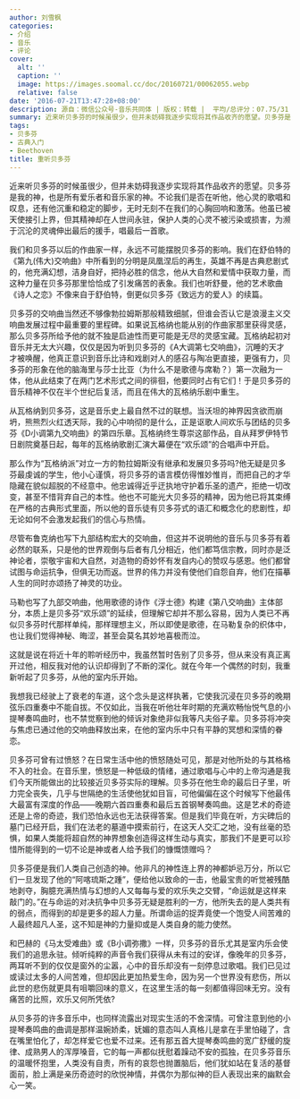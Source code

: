 ```yaml
---
author: 刘雪枫
categories:
- 介绍
- 音乐
- 评论
cover:
  alt: ''
  caption: ''
  image: https://images.soomal.cc/doc/20160721/00062055.webp
  relative: false
date: '2016-07-21T13:47:28+08:00'
description: 源自：微信公众号-音乐共同体 | 版权：转载 |  平均/总评分：07.75/31
summary: 近来听贝多芬的时候虽很少，但并未妨碍我逐步实现将其作品收齐的愿望。贝多芬是我的神，也是所有爱乐者和音乐家的神。不论我们是否在听他，他心灵的歌唱和叹息，还有他沉重和稳定的脚步，无时无刻不在我们的心胸回响和激荡……
tags:
- 贝多芬
- 古典入门
- Beethoven
title: 重听贝多芬
---
```


近来听贝多芬的时候虽很少，但并未妨碍我逐步实现将其作品收齐的愿望。贝多芬是我的神，也是所有爱乐者和音乐家的神。不论我们是否在听他，他心灵的歌唱和叹息，还有他沉重和稳定的脚步，无时无刻不在我们的心胸回响和激荡。他虽已被天使接引上界，但其精神却在人世间永驻，保护人类的心灵不被污染或损害，为濒于沉沦的灵魂伸出最后的援手，唱最后一首歌。

我们和贝多芬以后的作曲家一样，永远不可能摆脱贝多芬的影响。我们在舒伯特的《第九(伟大)交响曲》中所看到的分明是凤凰涅后的再生，英雄不再是古典悲剧式的，他充满幻想，洁身自好，把持必胜的信念，他从大自然和爱情中获取力量，而这种力量在贝多芬那里恰恰成了引发痛苦的表象。我们也听舒曼，他的艺术歌曲《诗人之恋》不像来自于舒伯特，倒更似贝多芬《致远方的爱人》的续篇。

贝多芬的交响曲当然还不够像勃拉姆斯那般精致细腻，但谁会否认它是浪漫主义交响曲发展过程中最重要的里程碑。如果说瓦格纳也能从别的作曲家那里获得灵感，那么贝多芬所给予他的就不独是启迪性而更可能是无尽的灵感宝藏。瓦格纳起初对音乐并无太大兴趣，仅仅是因为听到贝多芬的《A大调第七交响曲》，沉睡的天才才被唤醒，他真正意识到音乐比诗和戏剧对人的感召与陶冶更直接，更强有力，贝多芬的形象在他的脑海里与莎士比亚（为什么不是歌德与席勒？）第一次融为一体，他从此结束了在两门艺术形式之间的徘徊，他要同时占有它们！于是贝多芬的音乐精神不仅在半个世纪后复活，而且在伟大的瓦格纳乐剧中重生。

从瓦格纳到贝多芬，这是音乐史上最自然不过的联想。当沃坦的神界因贪欲而崩坍，熊熊烈火红透天际，我的心中响彻的是什么，正是讴歌人间欢乐与团结的贝多芬《D小调第九交响曲》的第四乐章。瓦格纳终生尊崇这部作品，自从拜罗伊特节日剧院奠基日起，每年的瓦格纳歌剧汇演大幕便在“欢乐颂”的合唱声中开启。

那么作为“瓦格纳派”对立一方的勃拉姆斯没有继承和发展贝多芬吗?他无疑是贝多芬最虔诚的学生，他小心谨慎，将贝多芬的语言模仿得惟妙惟肖，而把自己的才华隐藏在貌似超脱的不经意中。他忠诚得近乎迂执地守护着乐圣的遗产，拒绝一切改变，甚至不惜背弃自己的本性。他也不可能光大贝多芬的精神，因为他已将其束缚在严格的古典形式里面，所以他的音乐徒有贝多芬式的语汇和概念化的悲剧性，却无论如何不会激发起我们的信心与热情。

尽管布鲁克纳也写下九部结构宏大的交响曲，但这并不说明他的音乐与贝多芬有着必然的联系，只是他的世界观倒与后者有几分相近，他们都笃信宗教，同时亦是泛神论者，崇敬宇宙和大自然，对造物的奇妙怀有发自内心的赞叹与感恩。他们都曾试图与命运抗争，但俱无功而返。世界的伟力并没有使他们自怨自弃，他们在描摹人生的同时亦颂扬了神灵的功业。

马勒也写了九部交响曲，他用歌德的诗作《浮士德》构建《第八交响曲》主体部分，本质上是贝多芬“欢乐颂”的延续，但理解它却并不那么容易，因为人类已不再似贝多芬时代那样单纯，那样理想主义，所以即使是歌德，在马勒复杂的织体中，也让我们觉得神秘、晦涩，甚至会莫名其妙地喜极而泣。

这就是说在将近十年的聆听经历中，我虽然暂时告别了贝多芬，但从来没有真正离开过他，相反我对他的认识却得到了不断的深化。就在今年一个偶然的时刻，我重新听起了贝多芬，从他的室内乐开始。

我想我已经驶上了衰老的车道，这个念头是这样执著，它使我沉浸在贝多芬的晚期弦乐四重奏中不能自拔。不仅如此，当我在听他壮年时期的充满欢畅怡悦气息的小提琴奏鸣曲时，也不禁觉察到他的倾诉对象绝非似我等凡夫俗子辈。贝多芬将冲突与焦虑已通过他的交响曲释放出来，在他的室内乐中只有平静的冥想和深情的眷恋。

贝多芬可曾有过愤怒？在日常生活中他的愤怒随处可见，那是对他所处的与其格格不入的社会。在音乐里，愤怒是一种低级的情绪，通过歌唱与心中的上帝沟通是我们今天所能做出的比较接近贝多芬实际的理解。贝多芬在他生命的最后日子里，听力完全丧失，几乎与世隔绝的生活使他犹如目盲，可他偏偏在这个时候写下他最伟大最富有深度的作品――晚期六首四重奏和最后五首钢琴奏鸣曲。这是艺术的奇迹还是上帝的奇迹，我们恐怕永远也无法获得答案。但是我们毕竟在听，方尖碑后的墓门已经开启，我们在法老的墓道中摸索前行，在这天人交汇之地，没有丝毫的恐惧，如果人类能将超自然的神界想象创造得这样生动与真实，那我们不是更可以珍惜所能得到的一切不论是神或者人给予我们的慷慨馈赠吗？

贝多芬便是我们人类自己创造的神。他非凡的神性连上界的神都妒忌万分，所以它们一旦发现了他的“阿喀琉斯之踵”，便给他以致命的一击，他最宝贵的听觉被残酷地剥夺，胸臆充满热情与幻想的人又每每与爱的欢乐失之交臂，“命运就是这样来敲门的。”在与命运的对决抗争中贝多芬无疑是胜利的一方，他所失去的是人类共有的弱点，而得到的却是更多的超人力量。所谓命运的捉弄竟使一个饱受人间苦难的人最终超凡人圣，这不知是神的力量抑或是人类自身的能力使然。

和巴赫的《马太受难曲》或《B小调弥撒》一样，贝多芬的音乐尤其是室内乐会使我们的追思永驻。倾听纯粹的声音令我们获得从未有过的安详，像晚年的贝多芬，两耳听不到的仅仅是窗外的尘嚣，心中的音乐却没有一刻停息过歌唱。我们已见过或读过太多的人间苦难，但却因此更加热爱生命，因为另一个世界没有悲伤，所以此世的悲伤就更具有咀嚼回味的意义，在这里生活的每一刻都值得回味无穷。没有痛苦的比照，欢乐又何所凭依?

从贝多芬的许多音乐中，也同样流露出对现实生活的不舍深情。可曾注意到他的小提琴奏鸣曲的曲调是那样温婉娇柔，妩媚的意态叫人真格儿是拿在手里怕碰了，含在嘴里怕化了，却怎样爱它也爱不过来。还有那五首大提琴奏鸣曲的宽广舒缓的旋律、成熟男人的浑厚嗓音，它的每一声都似抚慰着躁动不安的孤独，在贝多芬音乐的温暖怀抱里，人类没有自责，所有的哀怨也抛置脑后，他们犹如站在复活的基督面前，脸上满是亲历奇迹时的欣悦神情，并偶尔为那似神的巨人表现出来的幽默会心一笑。